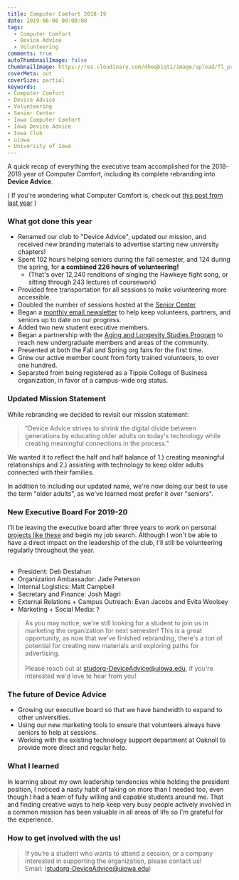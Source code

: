 ```yaml
---
title: Computer Comfort 2018-19
date: 2019-06-06 00:00:00
tags:
  - Computer Comfort
  - Device Advice
  - Volunteering
comments: true
autoThumbnailImage: false
thumbnailImage: https://res.cloudinary.com/dheqbiqti/image/upload/fl_progressive,r_50:5/v1560018195/CComfort/DeviceAdviceBanner.jpg
coverMeta: out
coverSize: partial
keywords:
- Computer Comfort
- Device Advice
- Volunteering
- Senior Center
- Iowa Computer Comfort
- Iowa Device Advice
- Iowa Club
- uiowa
- University of Iowa
---
```


A quick recap of everything the executive team accomplished for the 2018-2019
year of Computer Comfort, including its complete rebranding into **Device Advice**.
</br>
<!-- more -->

( If you're wondering what Computer Comfort is, check out [this post from last year](/Computer-Comfort-Year-3/) )

### What got done this year
* Renamed our club to "Device Advice", updated our mission, and received new branding 
materials to advertise starting new university chapters!
* Spent 102 hours helping seniors during the fall semester, and 124 during the spring, for **a combined 226 hours of volunteering!**
  * (That's over 12,240 renditions of singing the Hawkeye fight song, or sitting through 243 lectures of coursework)
* Provided free transportation for all sessions to make volunteering more accessible.
* Doubled the number of sessions hosted at the [Senior Center](https://www.icgov.org/city-government/departments-and-divisions/senior-center)
* Began a [monthly email newsletter](https://mailchi.mp/fe951d5ccaeb/computer-comfort-dec-update-147703) 
to help keep volunteers, partners, and seniors up to date on our progress.
* Added two new student executive members.
* Began a partnership with the [Aging and Longevity Studies Program](https://clas.uiowa.edu/socialwork/undergraduate-program/aging-longevity-studies-program)
to reach new undergraduate members and areas of the community.
* Presented at both the Fall and Spring org fairs for the first time.
* Grew our active member count from forty trained volunteers, to over one hundred.
* Separated from being registered as a Tippie College of Business organization, in favor of a campus-wide org status.

### Updated Mission Statement

While rebranding we decided to revisit our mission statement:

> "Device Advice strives to shrink the digital divide between generations by 
educating older adults on today's technology while creating meaningful 
connections in the process."

We wanted it to reflect the half and half balance of 1.) creating meaningful 
relationships and 2.) assisting with technology to keep older adults connected with
their families. 

In addition to including our updated name, we're now doing our best to use the term 
"older adults", as we've learned most prefer it over "seniors". 

### New Executive Board For 2019-20

I'll be leaving the executive board after three years to work on
personal [projects like these](/Current-Projects) and begin my job search. Although
I won't be able to have a direct impact on the leadership of the club, I'll still be 
volunteering regularly throughout the year.</br></br>

* President: Deb Destahun
* Organization Ambassador: Jade Peterson
* Internal Logistics: Matt Campbell
* Secretary and Finance: Josh Magri
* External Relations + Campus Outreach: Evan Jacobs and Evita Woolsey
* Marketing + Social Media: ?

> As you may notice, we're still looking for a student to join us in marketing 
the organization for next semester! This is a great opportunity, as now that 
we've finished rebranding, there's a ton of potential for creating new materials
and exploring paths for advertising. </br></br>Please reach out at 
studorg-DeviceAdvice@uiowa.edu, if you're interested we'd love to hear from you!

### The future of Device Advice 

* Growing our executive board so that we have bandwidth to expand to other universities.
* Using our new marketing tools to ensure that volunteers always have seniors to help at sessions.
* Working with the existing technology support department at Oaknoll to provide more direct and regular help.

### What I learned
In learning about my own leadership tendencies while holding
the president position, I noticed a nasty habit of taking on more than I needed 
too, even though I had a team of fully willing and capable students around me. 
That and finding creative ways to help keep very busy people actively involved
in a common mission has been valuable in all areas of life so I'm 
grateful for the experience.

### How to get involved with the us!

> If you’re a student who wants to attend a session, or a company interested in 
supporting the organization, please contact us! </br>
Email: (studorg-DeviceAdvice@uiowa.edu)